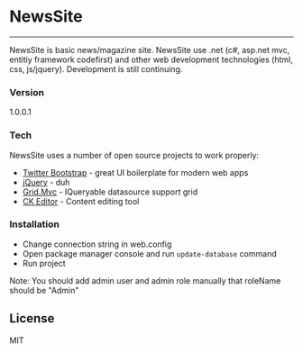 # NewsSite
---
NewsSite is basic news/magazine site. NewsSite use .net (c#, asp.net mvc, entitiy framework codefirst) and other web development technologies (html, css, js/jquery). Development is still continuing.

### Version
1.0.0.1

### Tech

NewsSite uses a number of open source projects to work properly:

* [Twitter Bootstrap] - great UI boilerplate for modern web apps
* [jQuery] - duh
* [Grid.Mvc] - IQueryable datasource support grid
* [CK Editor] - Content editing tool

### Installation

- Change connection string in web.config
- Open package manager console and run `update-database` command
- Run project

Note: You should add admin user and admin role manually that roleName should be "Admin"

License
----

MIT

[Twitter Bootstrap]:http://twitter.github.com/bootstrap/
[jQuery]:http://jquery.com
[Grid.Mvc]:https://gridmvc.codeplex.com/
[CK Editor]:http://ckeditor.com/
